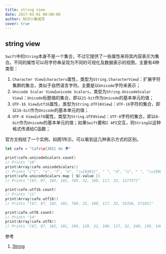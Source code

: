 ```yaml
---
title: string view 
date: 2017-03-01 00:00:00
author: 知识小集成员
cover: true
---
```


string view 
----------

`Swift`中的`String`本身不是一个集合，不过它提供了一些属性来将其内容表示为集合。不同的属性可以将字符串呈现为不同的可视化及数据表示的视图，主要有4种类型：

1. `Character View`(`characters`属性，类型为`String.Character​View`)：扩展字符集群的集合，类似于自然语言字符。主要是以`Unicode`字符来表示；
2. `Unicode Scalar View`(`unicode Scalars`，类型为`String.Unicode​Scalar​View`)：`Unicode`标题值的集合，即以`21-bit`作为`Unicode`的基本单元的值；
3. `UTF-16 View`(`utf16`属性，类型为`String.UTF16View`)：`UTF-16`字符的集合，即以`16-bit`作为`Unicode`的基本单元的值；
4. `UTF-8 View`(`utf8`属性，类型为`String.UTF8View`)：`UTF-8`字符的集合，即以`8-bit`作为`Unicode`的基本单元的值；如果`Swift`要和`C API`交互，则`String`以这种格式传递给C函数；

官方文档给了一个实例，如图1所示，可以看到这几种表示方式的区别。

```swift
let cafe = "Cafe\u{301} du 🌍"

print(cafe.unicodeScalars.count)
// Prints "10"
print(Array(cafe.unicodeScalars))
// Prints "["C", "a", "f", "e", "\u{0301}", " ", "d", "u", " ", "\u{0001F30D}"]"
print(cafe.unicodeScalars.map { $0.value })
// Prints "[67, 97, 102, 101, 769, 32, 100, 117, 32, 127757]"

print(cafe.utf16.count)
// Prints "11"
print(Array(cafe.utf16))
// Prints "[67, 97, 102, 101, 769, 32, 100, 117, 32, 55356, 57101]"

print(cafe.utf8.count)
// Prints "14"
print(Array(cafe.utf8))
// Prints "[67, 97, 102, 101, 204, 129, 32, 100, 117, 32, 240, 159, 140, 141]"
```

参考

1. [String](https://developer.apple.com/reference/swift/string)

